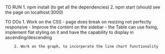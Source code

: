 TO RUN
    1. npm install (to get all the dependencies)
    2. npm start (should see the page on localhost:3000)


TO DOs
        1. Work on the CSS
            - page does break on resizing not perfectly responsive
            - Improve the content on the sidebar
            - the Table can use fixing, implement flat styling on it and have the capability to display in ascending/descending

        2. Work on the graph, to incorperate the line chart functionality